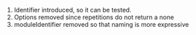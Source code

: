 1. Identifier introduced, so it can be tested.
2. Options removed since repetitions do not return a none
3. moduleIdentifier removed so that naming is more expressive
